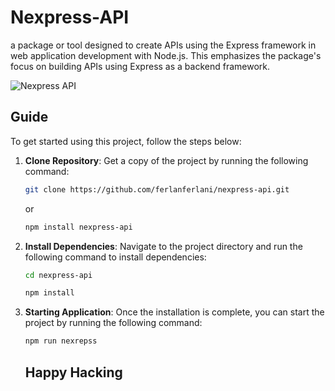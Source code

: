# Nexpress-API

a package or tool designed to create APIs using the Express framework in web application development with Node.js. This emphasizes the package's focus on building APIs using Express as a backend framework.

![Nexpress API](https://github.com/ferlanferlani/nexpress-api/assets/87635305/eae6e6fa-8cc0-4cb7-a981-c399859565cc)


## Guide

To get started using this project, follow the steps below:

1. **Clone Repository**:
   Get a copy of the project by running the following command:

   ```bash
   git clone https://github.com/ferlanferlani/nexpress-api.git
   ```

   or

   ```bash
   npm install nexpress-api
   ```

2. **Install Dependencies**:
   Navigate to the project directory and run the following command to install dependencies:

   ```bash
   cd nexpress-api
   ```

   ```bash
   npm install
   ```

3. **Starting Application**:
   Once the installation is complete, you can start the project by running the following command:

   ```bash
   npm run nexrepss
   ```

   ## Happy Hacking
